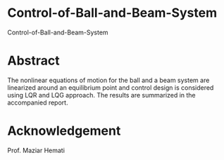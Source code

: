 # Control-of-Ball-and-Beam-System
 Control-of-Ball-and-Beam-System

# Abstract
The nonlinear equations of motion for the ball and a beam system are linearized around an equilibrium point and control design is considered using LQR and LQG approach. The results are summarized in the accompanied report. 

# Acknowledgement
Prof. Maziar Hemati
